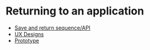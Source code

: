 # Returning to an application

- [Save and return sequence/API](save-and-return--api.md)
- [UX Designs](save-and-return--ux-designs.md)
- [Prototype](https://save-and-return-test-dev.apps.cloud-platform-live-0.k8s.integration.dsd.io/)